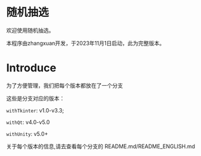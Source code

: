 # 随机抽选
欢迎使用随机抽选。

本程序由zhangxuan开发，于2023年11月1日启动，此为完整版本。

# Introduce

为了方便管理，我们把每个版本都放在了一个分支

这些是分支对应的版本：

`withTkinter`: v1.0-v3.3;

`withQt`: v4.0-v5.0

`withUnity`: v5.0+

关于每个版本的信息,请去查看每个分支的 README.md/README_ENGLISH.md

